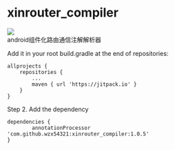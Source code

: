 # xinrouter_compiler
[![](https://jitpack.io/v/wzx54321/xinrouter_compiler.svg)](https://jitpack.io/#wzx54321/xinrouter_compiler)  
android组件化路由通信注解解析器


Add it in your root build.gradle at the end of repositories:

	allprojects {
		repositories {
			...
			maven { url 'https://jitpack.io' }
		}
	}
Step 2. Add the dependency

	dependencies {
	        annotationProcessor 'com.github.wzx54321:xinrouter_compiler:1.0.5'
	}
